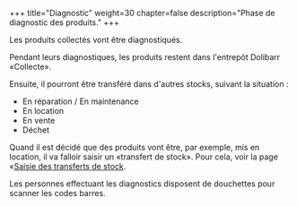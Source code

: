 +++
title="Diagnostic"
weight=30
chapter=false
description="Phase de diagnostic des produits."
+++

Les produits collectés vont être diagnostiqués.

Pendant leurs diagnostiques, les produits restent dans l'entrepôt Dolibarr «Collecte».

Ensuite, il pourront être transféré dans d'autres stocks, suivant la situation :

* En réparation / En maintenance
* En location
* En vente
* Déchet

Quand il est décidé que des produits vont être, par exemple, mis en location,
il va falloir saisir un «transfert de stock».
Pour cela, voir la page «[Saisie des transferts de stock](./../stocktransfers/).

Les personnes effectuant les diagnostics disposent de douchettes pour scanner
les codes barres.
